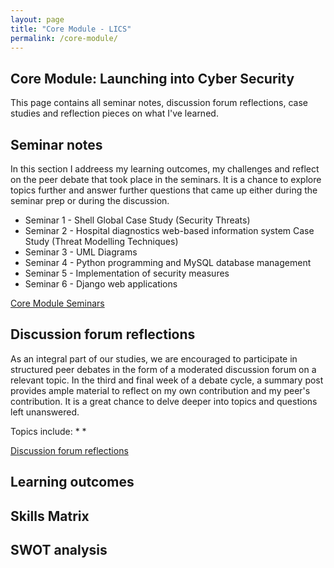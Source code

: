 ```yaml
---
layout: page
title: "Core Module - LICS"
permalink: /core-module/
---
```


## Core Module: Launching into Cyber Security

This page contains all seminar notes, discussion forum reflections, case studies and reflection pieces on what I've learned. 


## Seminar notes 

In this section I addreess my learning outcomes, my challenges and reflect on the peer debate that took place in the seminars. 
It is a chance to explore topics further and answer further questions that came up either during the seminar prep or during the discussion. 

* Seminar 1 - Shell Global Case Study (Security Threats)
* Seminar 2 - Hospital diagnostics web-based information system Case Study (Threat Modelling Techniques)
* Seminar 3 - UML Diagrams
* Seminar 4 - Python programming and MySQL database management
* Seminar 5 - Implementation of security measures 
* Seminar 6 - Django web applications

[Core Module Seminars]()

## Discussion forum reflections

As an integral part of our studies, we are encouraged to participate in structured peer debates in the form of a moderated discussion forum on a relevant topic.
In the third and final week of a debate cycle, a summary post provides ample material to reflect on my own contribution and my peer's contribution. 
It is a great chance to delve deeper into topics and questions left unanswered. 

Topics include:
* 
* 

[Discussion forum reflections]()

## Learning outcomes 


## Skills Matrix


## SWOT analysis 






